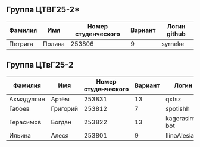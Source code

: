 ## Группа ЦТВГ25-2*
| Фамилия | Имя | Номер студенческого | Вариант | Логин github |
|---------|------|-------------|----|-------|
| Петрига | Полина | 253806 | 9 | syrneke |

## Группа ЦТвГ25-2
| Фамилия | Имя | Номер студенческого | Вариант | Логин github |
|---------|------|-------------|----|-------|
| Ахмадуллин | Артём | 253831 | 13 | qxtsz |
| Габоев | Григорий | 253812 | 7 | spotishh |
| Герасимов | Богдан | 253822 | 13 | kagerasimov1973-bot |
| Ильина | Алеся | 253801 | 9 | IlinaAlesia |